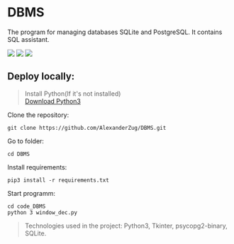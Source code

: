 # DBMS
The program for managing databases SQLite and PostgreSQL. It contains SQL assistant.

![](https://img.shields.io/badge/Python-3776AB?style=for-the-badge&logo=python&logoColor=white)
![](https://img.shields.io/badge/PostgreSQL-316192?style=for-the-badge&logo=postgresql&logoColor=white)
![](https://img.shields.io/badge/SQLite-07405E?style=for-the-badge&logo=sqlite&logoColor=white)

## Deploy locally:

> Install Python(If it's not installed)<br>
> [Download Python3](https://www.python.org/downloads/)

Clone the repository:
```
git clone https://github.com/AlexanderZug/DBMS.git
```

Go to folder:
```
cd DBMS
```

Install requirements:
```
pip3 install -r requirements.txt
```

Start programm:
```
cd code_DBMS
python 3 window_dec.py
```

> Technologies used in the project: Python3, Tkinter, psycopg2-binary, SQLite.
